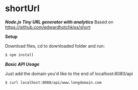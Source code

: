 shortUrl
=====

***Node.js Tiny URL generator with analytics***
Based on https://github.com/edwardhotchkiss/short

**Setup**

Download files, cd to downloaded folder and run:

```bash
$ npm install
```
***Basic API Usage***

Just add the domain you'd like to the end of localhost:8080/api

```bash
$ curl localhost:8080/api/www.longdomain.com
```

